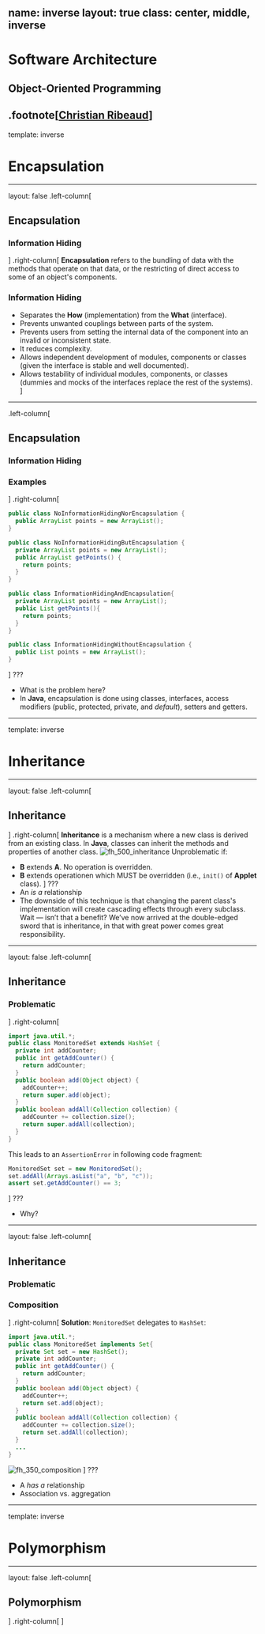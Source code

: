 name: inverse
layout: true
class: center, middle, inverse
---
# Software Architecture
## Object-Oriented Programming

.footnote[<a href="mailto:christian.ribeaud@fhnw.ch">Christian Ribeaud</a>]
---
template: inverse
# Encapsulation
---
layout: false
.left-column[
  ## Encapsulation
  ### Information Hiding
]
.right-column[
**Encapsulation** refers to the bundling of data with the methods that operate on that data, or the restricting of direct access to some of an object's components.

### Information Hiding
- Separates the **How** (implementation) from the **What** (interface).
- Prevents unwanted couplings between parts of the system.
- Prevents users from setting the internal data of the component into an invalid or inconsistent state.
- It reduces complexity.
- Allows independent development of modules, components or classes (given the interface is stable and well documented).
- Allows testability of individual modules, components, or classes (dummies and mocks of the interfaces replace the rest of the systems).
]
---
.left-column[
  ## Encapsulation
  ### Information Hiding
  ### Examples
]
.right-column[
```java
public class NoInformationHidingNorEncapsulation {
  public ArrayList points = new ArrayList();
}
```
```java
public class NoInformationHidingButEncapsulation {
  private ArrayList points = new ArrayList();
  public ArrayList getPoints() {
    return points;
  }
}
```
```java
public class InformationHidingAndEncapsulation{
  private ArrayList points = new ArrayList();
  public List getPoints(){
    return points;
  }
}
```
```java
public class InformationHidingWithoutEncapsulation {
  public List points = new ArrayList();
}
```
]
???
- What is the problem here?
- In **Java**, encapsulation is done using classes, interfaces, access modifiers (public, protected, private, and _default_), setters and getters.
---
template: inverse
# Inheritance
---
layout: false
.left-column[
  ## Inheritance
]
.right-column[
**Inheritance** is a mechanism where a new class is derived from an existing class. In **Java**, classes can inherit the methods and properties of another class.
![fh_500_inheritance](inheritance.jpg "Inheritance")
Unproblematic if:
- **B** extends **A**. No operation is overridden.
- **B** extends operationen which MUST be overridden (i.e., `init()` of **Applet** class).
]
???
- An _is a_ relationship
- The downside of this technique is that changing the parent class's implementation will create cascading effects through every subclass. Wait — isn’t that a benefit? We’ve now arrived at the double-edged sword that is inheritance, in that with great power comes great responsibility.
---
layout: false
.left-column[
  ## Inheritance
  ### Problematic
]
.right-column[
```java
import java.util.*;
public class MonitoredSet extends HashSet {
  private int addCounter;
  public int getAddCounter() {
    return addCounter;
  }
  public boolean add(Object object) {
    addCounter++;
    return super.add(object);
  }
  public boolean addAll(Collection collection) {
    addCounter += collection.size();
    return super.addAll(collection);
  }
}
```
This leads to an `AssertionError` in following code fragment:
```java
MonitoredSet set = new MonitoredSet();
set.addAll(Arrays.asList("a", "b", "c"));
assert set.getAddCounter() == 3;
```
]
???
- Why?
---
layout: false
.left-column[
  ## Inheritance
  ### Problematic
  ### Composition
]
.right-column[
**Solution**: `MonitoredSet` delegates to `HashSet`:
```java
import java.util.*;
public class MonitoredSet implements Set{
  private Set set = new HashSet();
  private int addCounter;
  public int getAddCounter() {
    return addCounter;
  }
  public boolean add(Object object) {
    addCounter++;
    return set.add(object);
  }
  public boolean addAll(Collection collection) {
    addCounter += collection.size();
    return set.addAll(collection);
  }
  ...
}
```
![fh_350_composition](composition.png "Composition")
]
???
- A _has a_ relationship
- Association vs. aggregation
---
template: inverse
# Polymorphism
---
layout: false
.left-column[
  ## Polymorphism
]
.right-column[
]
